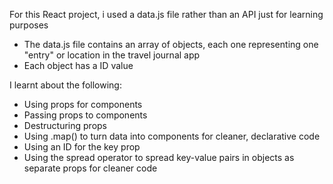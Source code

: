 For this React project, i used a data.js file rather than an API just for learning purposes
- The data.js file contains an array of objects, each one representing one "entry" or location in the travel journal app
- Each object has a ID value

I learnt about the following:
- Using props for components
- Passing props to components
- Destructuring props
- Using .map() to turn data into components for cleaner, declarative code
- Using an ID for the key prop
- Using the spread operator to spread key-value pairs in objects as separate props for cleaner code
